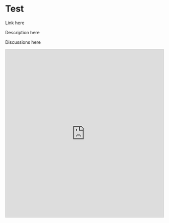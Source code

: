 
# Test


Link here

Description here

Discussions here

<iframe class="airtable-embed" src="https://airtable.com/embed/appUFZtdqT2q2ehT1/shrYDsK7b4hl0ZWdP?backgroundColor=gray" frameborder="0" onmousewheel="" width="100%" height="533" style="background: transparent; border: 1px solid #ccc;"></iframe>